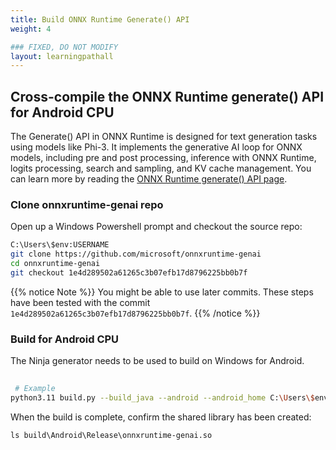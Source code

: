 ```yaml
---
title: Build ONNX Runtime Generate() API
weight: 4

### FIXED, DO NOT MODIFY
layout: learningpathall
---
```


## Cross-compile the ONNX Runtime generate() API for Android CPU

The Generate() API in ONNX Runtime is designed for text generation tasks using models like Phi-3. It implements the generative AI loop for ONNX models, including pre and post processing, inference with ONNX Runtime, logits processing, search and sampling, and KV cache management. You can learn more by reading the [ONNX Runtime generate() API page](https://onnxruntime.ai/docs/genai/).


### Clone onnxruntime-genai repo
Open up a Windows Powershell prompt and checkout the source repo:

```bash
C:\Users\$env:USERNAME
git clone https://github.com/microsoft/onnxruntime-genai
cd onnxruntime-genai
git checkout 1e4d289502a61265c3b07efb17d8796225bb0b7f
```

{{% notice Note %}}
You might be able to use later commits. These steps have been tested with the commit `1e4d289502a61265c3b07efb17d8796225bb0b7f`.
{{% /notice %}}

### Build for Android CPU

The Ninja generator needs to be used to build on Windows for Android.

```bash
 
 # Example
python3.11 build.py --build_java --android --android_home C:\Users\$env:USERNAME\AppData\Local\Android\Sdk --android_ndk_path C:\Users\$env:USERNAME\AppData\Local\Android\Sdk\ndk\27.0.12077973 --android_abi arm64-v8a --config Release

```

When the build is complete, confirm the shared library has been created:

```
ls build\Android\Release\onnxruntime-genai.so
```
